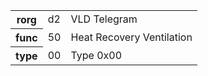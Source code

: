 <table>
    <tr>
      <th>rorg</th>
      <td>d2</td>
      <td>VLD Telegram</td>
    </tr>
    <tr>
      <th>func</th>
      <td>50</td>
      <td>Heat Recovery Ventilation</td>
    </tr>
    <tr>
      <th>type</th>
      <td>00</td>
      <td>Type 0x00</td>
    </tr>
  </table>